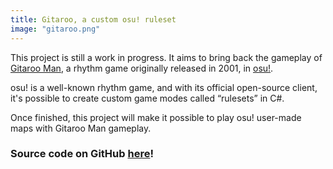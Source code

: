 ```yaml
---
title: Gitaroo, a custom osu! ruleset
image: "gitaroo.png"
---
```


This project is still a work in progress. It aims to bring back the gameplay of [Gitaroo Man](https://en.wikipedia.org/wiki/Gitaroo_Man), a rhythm game originally released in 2001, in [osu!](https://osu.ppy.sh/).

osu! is a well-known rhythm game, and with its official open-source client, it's possible to create custom game modes called “rulesets” in C#.

Once finished, this project will make it possible to play osu! user-made maps with Gitaroo Man gameplay.

### Source code on GitHub [here](https://github.com/Rudicito/gitaroo)!